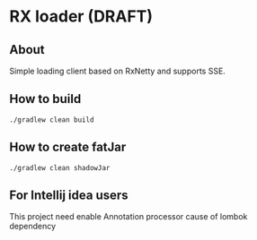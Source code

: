 # RX loader (DRAFT)
## About
Simple loading client based on RxNetty and supports SSE.

## How to build
`./gradlew clean build`

## How to create fatJar
`./gradlew clean shadowJar`

## For Intellij idea users
This project need enable Annotation processor cause of lombok dependency